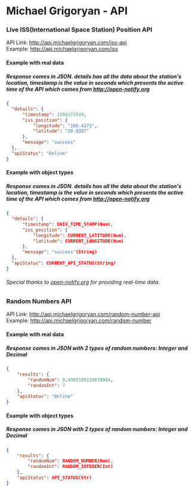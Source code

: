 # Michael Grigoryan - API

### Live ISS(International Space Station) Position API
API Link: http://api.michaelgrigoryan.com/iss-api
<br />
Example: http://api.michaelgrigoryan.com/iss

#### Example with real data
##### Response comes in JSON. <b>details</b> has all the data about the station's location, <b>timestamp</b> is the value in seconds which presents the active time of the API which comes from http://open-notify.org
```json  
{
  "details": {
      "timestamp": 1598372939,
      "iss_position": {
          "longitude": "160.4273",
          "latitude": "20.8387"
      },
      "message": "success"
  },
  "apiStatus": "Online"
}
```

#### Example with object types
##### Response comes in JSON. <b>details</b> has all the data about the station's location, <b>timestamp</b> is the value in seconds which presents the active time of the API which comes from http://open-notify.org
```json
{
  "details": {
      "timestamp": UNIX_TIME_STAMP(Num),
      "iss_position": {
          "longitude": CURRENT_LATITUDE(Num),
          "latitude": CURRENT_LONGITUDE(Num)
      },
      "message": "success"(String)
  },
  "apiStatus": CURRENT_API_STATUS(String)
}
```
###### Special thanks to [open-notify.org](http://open-notify.org/Open-Notify-API/ISS-Location-Now/) for providing real-time data.

### Random Numbers API
API Link: http://api.michaelgrigoryan.com/random-number-api
<br />
Example: http://api.michaelgrigoryan.com/random-number

#### Example with real data
##### Response comes in JSON with 2 types of random numbers: Integer and Decimal 
```json
{
    "results": {
        "randomNum": 0.9905189159078984,
        "randomInt": 7
    },
    "apiStatus": "Online"
}
```

#### Example with object types
##### Response comes in JSON with 2 types of random numbers: Integer and Decimal 
```json  
{
    "results": {
        "randomNum": RANDOM_NUMBER(Num),
        "randomInt": RANDOM_INTEGER(Int)
    },
    "apiStatus": API_STATUS(Str)
}
```
